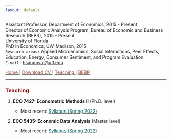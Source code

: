 ```yaml
---
layout: default
---
```


Assistant Professor, Department of Economics, 2015 - Present  
Director of Economic Analysis Program, Bureau of Economic and Business Research (BEBR), 2015 - Present  
University of Florida  
PhD in Economics, UW-Madison, 2015  
`Research areas:` Applied Microenomics, Social Interactions, Peer Effects, Education, Energy, Consumer Sentiment, and Program Evaluation  
`E-mail:` [hsandoval@ufl.edu](mailto:hsandoval@ufl.edu) 


[<span style="color:#954535"> Home </span>](index.html) <span style="color:#358494"> &#124; </span> <a href="https://hhsandoval.github.io/CVHHSG.pdf" target="_blank"> <span style="color:#954535"> Download CV </span> </a> <span style="color:#358494"> &#124; </span> [<span style="color:#954535"> Teaching </span>](teaching.html) <span style="color:#358494"> &#124; </span> [<span style="color:#954535"> BEBR </span>](bebr.html)

* * *

### <span style="color: maroon"> Teaching </span>

1. **ECO 7427: Econometric Methods II** (Ph.D. level)
    * Most recent: <a href="https://hhsandoval.github.io/E7427S2022.pdf" target="_blank"> <span style="color:#045F5F"> Syllabus (Spring 2022)</span> </a> 

2. **ECO 5435: Economic Data Analysis** (Master level)
    * Most recent: <a href="https://hhsandoval.github.io/E5435S2022.pdf" target="_blank"> <span style="color:#045F5F"> Syllabus (Spring 2022)</span> </a> 


